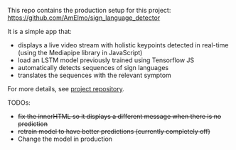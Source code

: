 This repo contains the production setup for this project: https://github.com/AmElmo/sign_language_detector

It is a simple app that:
- displays a live video stream with holistic keypoints detected in real-time (using the Mediapipe library in JavaScript)
- load an LSTM model previously trained using Tensorflow JS
- automatically detects sequences of sign languages
- translates the sequences with the relevant symptom


For more details, see [project repository](https://github.com/AmElmo/sign_language_detector).


TODOs:
- ~~fix the innerHTML so it displays a different message when there is no prediction~~
- ~~retrain model to have better predictions (currently completely off)~~
- Change the model in production
